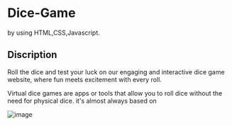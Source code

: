 # Dice-Game
by using HTML,CSS,Javascript.
## Discription
Roll the dice and test your luck on our engaging and interactive dice game website, where fun meets excitement with every roll.

Virtual dice games are apps or tools that allow you to roll dice without the need for physical dice.
it's almost always based on 

![image](https://github.com/user-attachments/assets/2175af25-e1a5-45b5-9c33-f30ee832aa4a)




